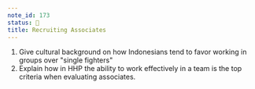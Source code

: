 ```yaml
---
note_id: 173
status: 📝
title: Recruiting Associates
---
```


1. Give cultural background on how Indonesians tend to favor working in groups over "single fighters"
1. Explain how in HHP the ability to work effectively in a team is the top criteria when evaluating associates.